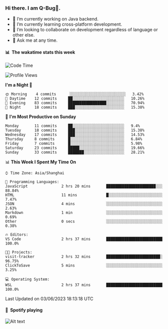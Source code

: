 ### Hi there. I am Q-Bug🐞.

- 🔭 I’m currently working on Java backend.
- 🌱 I’m currently learning cross-platform development.
- 👯 I’m looking to collaborate on development regardless of language or other else.
- 💬 Ask me at any time.

#### 📊 &nbsp;**The wakatime stats this week**  
<!--START_SECTION:waka-->
![Code Time](http://img.shields.io/badge/Code%20Time-61%20hrs%2058%20mins-blue)

![Profile Views](http://img.shields.io/badge/Profile%20Views-0-blue)

**I'm a Night 🦉** 

```text
🌞 Morning    4 commits      ░░░░░░░░░░░░░░░░░░░░░░░░░   3.42% 
🌆 Daytime    12 commits     ██░░░░░░░░░░░░░░░░░░░░░░░   10.26% 
🌃 Evening    83 commits     █████████████████░░░░░░░░   70.94% 
🌙 Night      18 commits     ███░░░░░░░░░░░░░░░░░░░░░░   15.38%

```
📅 **I'm Most Productive on Sunday** 

```text
Monday       11 commits     ██░░░░░░░░░░░░░░░░░░░░░░░   9.4% 
Tuesday      18 commits     ███░░░░░░░░░░░░░░░░░░░░░░   15.38% 
Wednesday    17 commits     ███░░░░░░░░░░░░░░░░░░░░░░   14.53% 
Thursday     8 commits      █░░░░░░░░░░░░░░░░░░░░░░░░   6.84% 
Friday       7 commits      █░░░░░░░░░░░░░░░░░░░░░░░░   5.98% 
Saturday     23 commits     █████░░░░░░░░░░░░░░░░░░░░   19.66% 
Sunday       33 commits     ███████░░░░░░░░░░░░░░░░░░   28.21%

```


📊 **This Week I Spent My Time On** 

```text
⌚︎ Time Zone: Asia/Shanghai

💬 Programming Languages: 
JavaScript               2 hrs 20 mins       ██████████████████████░░░   88.84% 
HTML                     11 mins             █░░░░░░░░░░░░░░░░░░░░░░░░   7.47% 
JSON                     4 mins              ░░░░░░░░░░░░░░░░░░░░░░░░░   2.63% 
Markdown                 1 min               ░░░░░░░░░░░░░░░░░░░░░░░░░   0.69% 
Other                    0 secs              ░░░░░░░░░░░░░░░░░░░░░░░░░   0.38%

🔥 Editors: 
VS Code                  2 hrs 37 mins       █████████████████████████   100.0%

🐱‍💻 Projects: 
visit-tracker            2 hrs 32 mins       ████████████████████████░   96.75% 
ClickToSave              5 mins              ░░░░░░░░░░░░░░░░░░░░░░░░░   3.25%

💻 Operating System: 
WSL                      2 hrs 37 mins       █████████████████████████   100.0%

```


 Last Updated on 03/06/2023 18:13:18 UTC
<!--END_SECTION:waka-->

#### 🎵 &nbsp;**Spotify playing**  
![Alt text](https://spotify-recently-played-readme.vercel.app/api?user=e5y1o4x7kdt9kf2blu4wvmb4s&unique={true|1|on|yes})
